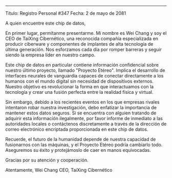 
---

Título: Registro Personal #347
Fecha: 2 de mayo de 2081

A quien encuentre este chip de datos,

En primer lugar, permítanme presentarme. Mi nombre es Wei Chang y soy el CEO de TaiXing Cibernético, una reconocida compañía especializada en producir ciberware y componentes de implantes de alta tecnología de última generación. Nos esforzamos cada día por romper barreras y seguir siendo la empresa líder en nuestro campo.

Este chip de datos en particular contiene información confidencial sobre nuestro último proyecto, llamado "Proyecto Etéreo". Implica el desarrollo de interfaces neurales de vanguardia capaces de conectar directamente a los humanos con el mundo digital sin necesidad de dispositivos externos. Nuestro objetivo es revolucionar la forma en que interactuamos con la tecnología y crear una fusión perfecta entre la realidad física y virtual.

Sin embargo, debido a los recientes eventos en los que empresas rivales intentaron robar nuestra investigación, debo enfatizar la importancia de mantener estos datos seguros. Si se encuentra con alguien tratando de adquirir esta información ilegalmente, por favor informe de inmediato a las autoridades locales o contáctenos discretamente a través de la dirección de correo electrónico encriptada proporcionada en este chip de datos.

Recuerde, el futuro de la humanidad depende de nuestra capacidad de fusionarnos con las máquinas, y el Proyecto Etéreo podría cambiarlo todo. Aseguremos su éxito y protejámoslo de caer en manos equivocadas.

Gracias por su atención y cooperación.

Atentamente,
Wei Chang
CEO, TaiXing Cibernético
